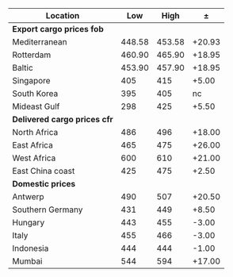 | Location                        | Low    | High   | ±      |
|---------------------------------|--------|--------|--------|
| **Export cargo prices fob**     |        |        |        |
| Mediterranean                   | 448.58 | 453.58 | +20.93 |
| Rotterdam                       | 460.90 | 465.90 | +18.95 |
| Baltic                          | 453.90 | 457.90 | +18.95 |
| Singapore                       | 405    | 415    | +5.00  |
| South Korea                     | 395    | 405    | nc     |
| Mideast Gulf                    | 298    | 425    | +5.50  |
| **Delivered cargo prices cfr**  |        |        |        |
| North Africa                    | 486    | 496    | +18.00 |
| East Africa                     | 465    | 475    | +26.00 |
| West Africa                     | 600    | 610    | +21.00 |
| East China coast                | 425    | 475    | +2.50  |
| **Domestic prices**             |        |        |        |
| Antwerp                         | 490    | 507    | +20.50 |
| Southern Germany                | 431    | 449    | +8.50  |
| Hungary                         | 443    | 455    | -3.00  |
| Italy                           | 455    | 466    | -3.00  |
| Indonesia                       | 444    | 444    | -1.00  |
| Mumbai                          | 544    | 594    | +17.00 |
